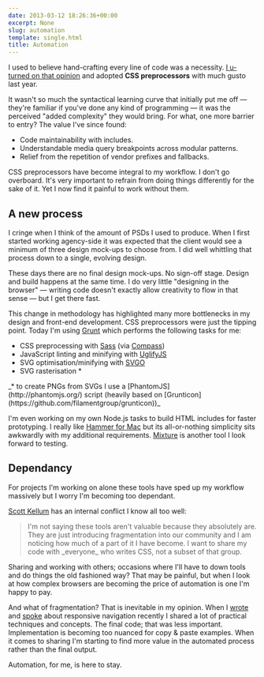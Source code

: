 ```yaml
---
date: 2013-03-12 18:26:36+00:00
excerpt: None
slug: automation
template: single.html
title: Automation
---
```


I used to believe hand-crafting every line of code was a necessity. [I u-turned on that opinion](https://dbushell.com/2012/08/27/im-bored-with-code/) and adopted **CSS preprocessors** with much gusto last year.

It wasn't so much the syntactical learning curve that initially put me off — they're familiar if you've done any kind of programming — it was the perceived "added complexity" they would bring. For what, one more barrier to entry? The value I've since found:


* Code maintainability with includes.
* Understandable media query breakpoints across modular patterns.
* Relief from the repetition of vendor prefixes and fallbacks.


CSS preprocessors have become integral to my workflow. I don't go overboard. It's very important to refrain from doing things differently for the sake of it. Yet I now find it painful to work without them.


## A new process


I cringe when I think of the amount of PSDs I used to produce. When I first started working agency-side it was expected that the client would see a minimum of three design mock-ups to choose from. I did well whittling that process down to a single, evolving design.

These days there are no final design mock-ups. No sign-off stage. Design and build happens at the same time. I do very little "designing in the browser" — writing code doesn't exactly allow creativity to flow in that sense — but I get there fast.

This change in methodology has highlighted many more bottlenecks in my design and front-end development. CSS preprocessors were just the tipping point. Today I'm using [Grunt](http://gruntjs.com/) which performs the following tasks for me:

* CSS preprocessing with [Sass](http://sass-lang.com/) (via [Compass](http://compass-style.org/))
* JavaScript linting and minifying with [UglifyJS](https://github.com/mishoo/UglifyJS)
* SVG optimisation/minifying with [SVGO](https://github.com/svg/svgo)
* SVG rasterisation *


<p class="p--small">_* to create PNGs from SVGs I use a [PhantomJS](http://phantomjs.org/) script (heavily based on [Grunticon](https://github.com/filamentgroup/grunticon))_</p>

I'm even working on my own Node.js tasks to build HTML includes for faster prototyping. I really like [Hammer for Mac](http://hammerformac.com/) but its all-or-nothing simplicity sits awkwardly with my additional requirements. [Mixture](http://mixture.io/) is another tool I look forward to testing.


## Dependancy


For projects I'm working on alone these tools have sped up my workflow massively but I worry I'm becoming too dependant.

[Scott Kellum](http://scottkellum.com/blog/specializing-yourself-into-a-corner.html) has an internal conflict I know all too well:


<blockquote><p>I'm not saying these tools aren't valuable because they absolutely are. They are just introducing fragmentation into our community and I am noticing how much of a part of it I have become. I want to share my code with _everyone_ who writes CSS, not a subset of that group.</p></blockquote>


Sharing and working with others; occasions where I'll have to down tools and do things the old fashioned way? That may be painful, but when I look at how complex browsers are becoming the price of automation is one I'm happy to pay.

And what of fragmentation? That is inevitable in my opinion. When I [wrote](http://coding.smashingmagazine.com/2013/01/15/off-canvas-navigation-for-responsive-website/) and [spoke](https://dbushell.com/2013/03/03/a-responsive-day-out/) about responsive navigation recently I shared a lot of practical techniques and concepts. The final code; that was less important. Implementation is becoming too nuanced for copy & paste examples. When it comes to sharing I'm starting to find more value in the automated process rather than the final output.

Automation, for me, is here to stay.
